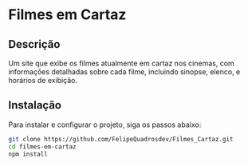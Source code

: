 # Filmes em Cartaz


## Descrição
Um site que exibe os filmes atualmente em cartaz nos cinemas, com informações detalhadas sobre cada filme, incluindo sinopse, elenco, e horários de exibição.

## Instalação
Para instalar e configurar o projeto, siga os passos abaixo:

```bash
git clone https://github.com/FelipeQuadrosdev/Filmes_Cartaz.git
cd filmes-em-cartaz
npm install
